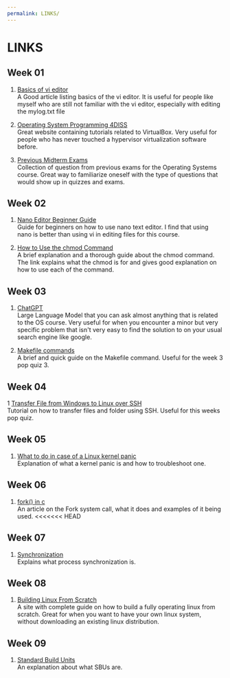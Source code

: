 ```yaml
---
permalink: LINKS/
---
```


# LINKS

## Week 01
1. [Basics of vi editor](https://www.redhat.com/sysadmin/introduction-vi-editor)<br>
A Good article listing basics of the vi editor. It is useful for people like myself who are still not familiar with the vi editor, especially with editing the mylog.txt file

2. [Operating System Programming 4DISS](https://osp4diss.vlsm.org/)<br>
Great website containing tutorials related to VirtualBox. Very useful for people who has never touched a hypervisor virtualization software before.

3. [Previous Midterm Exams](https://rms46.vlsm.org/2/196.pdf)<br>
Collection of question from previous exams for the Operating Systems course. Great way to familiarize oneself with the type of questions that would show up in quizzes and exams.


## Week 02
1. [Nano Editor Beginner Guide](https://linuxhint.com/nano-editor-beginner-guide/)<br>
Guide for beginners on how to use nano text editor. I find that using nano is better than using vi in editing files for this course.

2. [How to Use the chmod Command](https://www.freecodecamp.org/news/file-permissions-in-linux-chmod-command-explained/)<br>
A brief explanation and a thorough guide about the chmod command. The link explains what the chmod is for and gives good explanation on how to use each of the command.

## Week 03
1. [ChatGPT](https://chat.openai.com/)<br>
Large Language Model that you can ask almost anything that is related to the OS course. Very useful for when you encounter a minor but very specific problem that isn't very easy to find the solution to on your usual search engine like google.

2. [Makefile commands](https://www.cs.colby.edu/maxwell/courses/tutorials/maketutor/)<br>
A brief and quick guide on the Makefile command. Useful for the week 3 pop quiz 3.

## Week 04
1 [Transfer File from Windows to Linux over SSH](https://www.addictivetips.com/ubuntu-linux-tips/transfer-files-to-linux-from-windows-10-over-ssh/)<br>
Tutorial on how to transfer files and folder using SSH. Useful for this weeks pop quiz.

## Week 05
1. [What to do in case of a Linux kernel panic](https://www.redhat.com/sysadmin/linux-kernel-panic)<br>
Explanation of what a kernel panic is and how to troubleshoot one. 

## Week 06
1. [fork() in c](https://www.geeksforgeeks.org/fork-system-call/)<br>
An article on the Fork system call, what it does and examples of it being used.
<<<<<<< HEAD

## Week 07
1. [Synchronization](https://www.geeksforgeeks.org/introduction-of-process-synchronization/)<br>
Explains what process synchronization is.

## Week 08
1. [Building Linux From Scratch](https://www.linuxfromscratch.org/lfs/view/12.0/)<br>
A site with complete guide on how to build a fully operating linux from scratch. Great for when you want to have your own linux system, without downloading an existing linux distribution.

## Week 09
1. [Standard Build Units](https://www.linuxfromscratch.org/~bdubbs/about.html)<br>
An explanation about what SBUs are.
